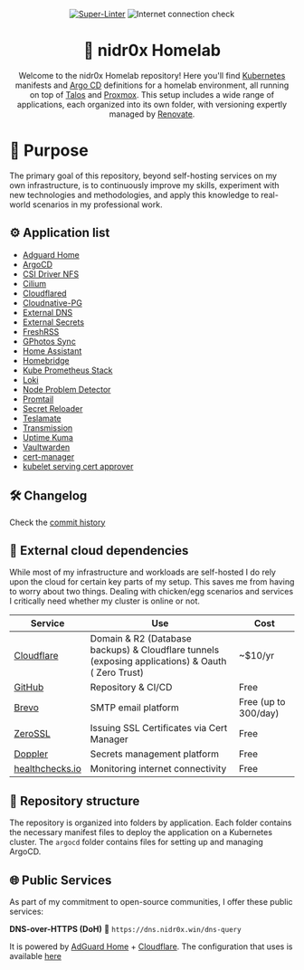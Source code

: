<div align="center">

[![Super-Linter](https://github.com/nidr0x/k8s-gitops/actions/workflows/lint.yaml/badge.svg)](https://github.com/marketplace/actions/super-linter)
![Internet connection check](https://healthchecks.io/b/2/3cb6473d-5f04-48aa-8047-4f52d83cdcb7.svg)

# 🏡 nidr0x Homelab

Welcome to the nidr0x Homelab repository! Here you'll find [Kubernetes](https://kubernetes.io/) manifests and [Argo CD](https://argoproj.github.io/cd/) definitions for a homelab environment, all running on top of [Talos](https://talos.dev) and [Proxmox](https://www.proxmox.com/en/). This setup includes a wide range of applications, each organized into its own folder, with versioning expertly managed by [Renovate](https://www.mend.io/renovate/).

</div>

# 🧪 Purpose

The primary goal of this repository, beyond self-hosting services on my own infrastructure, is to continuously improve my skills, experiment with new technologies and methodologies, and apply this knowledge to real-world scenarios in my professional work.

## ⚙️ Application list

- [Adguard Home](https://github.com/AdguardTeam/AdGuardHome)
- [ArgoCD](https://github.com/argoproj/argo-cd)
- [CSI Driver NFS](https://github.com/kubernetes-csi/csi-driver-nfs)
- [Cilium](https://cilium.io/)
- [Cloudflared](https://github.com/cloudflare/cloudflared)
- [Cloudnative-PG](https://github.com/cloudnative-pg/cloudnative-pg)
- [External DNS](https://github.com/kubernetes-sigs/external-dns)
- [External Secrets](https://github.com/external-secrets/external-secrets)
- [FreshRSS](https://github.com/FreshRSS/FreshRSS)
- [GPhotos Sync](https://github.com/gilesknap/gphotos-sync)
- [Home Assistant](https://github.com/home-assistant/docker)
- [Homebridge](https://homebridge.io/)
- [Kube Prometheus Stack](https://github.com/prometheus-community/helm-charts/tree/main/charts/kube-prometheus-stack)
- [Loki](https://grafana.com/oss/loki/)
- [Node Problem Detector](https://github.com/kubernetes/node-problem-detector)
- [Promtail](https://grafana.com/docs/loki/latest/send-data/promtail/)
- [Secret Reloader](https://github.com/stakater/Reloader)
- [Teslamate](https://github.com/teslamate-org/teslamate)
- [Transmission](https://github.com/transmission/transmission)
- [Uptime Kuma](https://github.com/louislam/uptime-kuma)
- [Vaultwarden](https://github.com/dani-garcia/vaultwarden)
- [cert-manager](https://github.com/cert-manager/cert-manager)
- [kubelet serving cert approver](https://github.com/alex1989hu/kubelet-serving-cert-approver)

## 🛠️ Changelog

Check the [commit history](https://github.com/nidr0x/k8s-gitops/commits/master)

## 🔗 External cloud dependencies

While most of my infrastructure and workloads are self-hosted I do rely upon the cloud for certain key parts of my setup. This saves me from having to worry about two things. Dealing with chicken/egg scenarios and services I critically need whether my cluster is online or not.

| Service                                    | Use                                                                                               | Cost                 |
| ------------------------------------------ | ------------------------------------------------------------------------------------------------- | -------------------- |
| [Cloudflare](https://www.cloudflare.com/)  | Domain & R2 (Database backups) & Cloudflare tunnels (exposing applications) & Oauth ( Zero Trust) | ~$10/yr              |
| [GitHub](https://www.github.com/)          | Repository & CI/CD                                                                                | Free                 |
| [Brevo](https://www.brevo.com/)            | SMTP email platform                                                                               | Free (up to 300/day) |
| [ZeroSSL](https://www.zerossl.com/)        | Issuing SSL Certificates via Cert Manager                                                         | Free                 |
| [Doppler](https://www.doppler.com/)        | Secrets management platform                                                                       | Free                 |
| [healthchecks.io](https://healthchecks.io) | Monitoring internet connectivity                                                                  | Free                 |

## 📁 Repository structure

The repository is organized into folders by application. Each folder contains the necessary manifest files to deploy the application on a Kubernetes cluster. The `argocd` folder contains files for setting up and managing ArgoCD.

## 🌐 Public Services

As part of my commitment to open-source communities, I offer these public services:

**DNS-over-HTTPS (DoH)**
🔗 `https://dns.nidr0x.win/dns-query`

It is powered by [AdGuard Home](https://github.com/AdguardTeam/AdGuardHome) + [Cloudflare](https://www.cloudflare.com). The configuration that uses is available [here](https://github.com/nidr0x/k8s-gitops/blob/master/kubernetes/main/apps/adguardhome/config/AdGuardHome.yaml)
